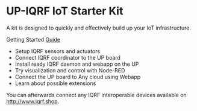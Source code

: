 # UP-IQRF IoT Starter Kit

A kit is designed to quickly and effectively build up your IoT infrastructure.

Getting Started [Guide](INSTALL.md)

- Setup IQRF sensors and actuators
- Connect IQRF coordinator to the UP board
- Install ready IQRF daemon and webapp on the UP
- Try visualization and control with Node-RED
- Connect the UP board to Any cloud using Webapp
- Learn about possible extensions

You can afterwards connect any IQRF interoperable devices available on http://www.iqrf.shop.
